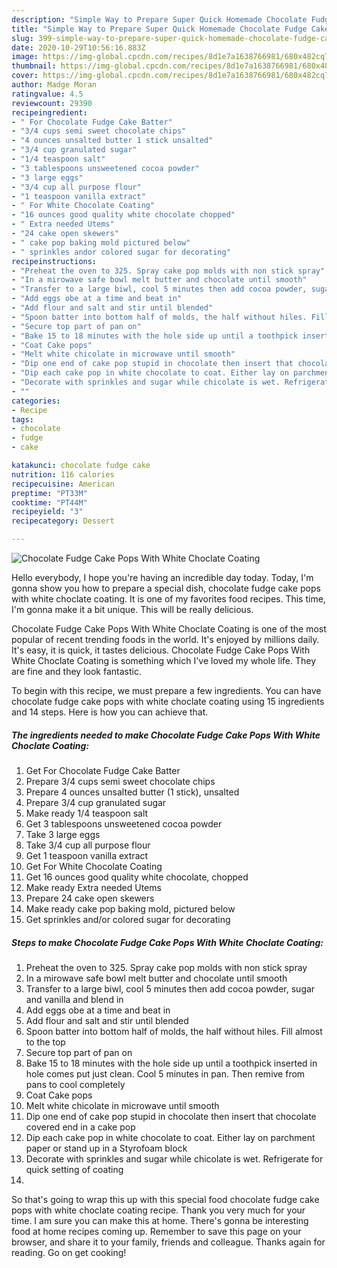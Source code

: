```yaml
---
description: "Simple Way to Prepare Super Quick Homemade Chocolate Fudge Cake Pops With White Choclate Coating"
title: "Simple Way to Prepare Super Quick Homemade Chocolate Fudge Cake Pops With White Choclate Coating"
slug: 399-simple-way-to-prepare-super-quick-homemade-chocolate-fudge-cake-pops-with-white-choclate-coating
date: 2020-10-29T10:56:16.883Z
image: https://img-global.cpcdn.com/recipes/8d1e7a1638766981/680x482cq70/chocolate-fudge-cake-pops-with-white-choclate-coating-recipe-main-photo.jpg
thumbnail: https://img-global.cpcdn.com/recipes/8d1e7a1638766981/680x482cq70/chocolate-fudge-cake-pops-with-white-choclate-coating-recipe-main-photo.jpg
cover: https://img-global.cpcdn.com/recipes/8d1e7a1638766981/680x482cq70/chocolate-fudge-cake-pops-with-white-choclate-coating-recipe-main-photo.jpg
author: Madge Moran
ratingvalue: 4.5
reviewcount: 29390
recipeingredient:
- " For Chocolate Fudge Cake Batter"
- "3/4 cups semi sweet chocolate chips"
- "4 ounces unsalted butter 1 stick unsalted"
- "3/4 cup granulated sugar"
- "1/4 teaspoon salt"
- "3 tablespoons unsweetened cocoa powder"
- "3 large eggs"
- "3/4 cup all purpose flour"
- "1 teaspoon vanilla extract"
- " For White Chocolate Coating"
- "16 ounces good quality white chocolate chopped"
- " Extra needed Utems"
- "24 cake open skewers"
- " cake pop baking mold pictured below"
- " sprinkles andor colored sugar for decorating"
recipeinstructions:
- "Preheat the oven to 325. Spray cake pop molds with non stick spray"
- "In a mirowave safe bowl melt butter and chocolate until smooth"
- "Transfer to a large biwl, cool 5 minutes then add cocoa powder, sugar and vanilla and blend in"
- "Add eggs obe at a time and beat in"
- "Add flour and salt and stir until blended"
- "Spoon batter into bottom half of molds, the half without hiles. Fill almost to the top"
- "Secure top part of pan on"
- "Bake 15 to 18 minutes with the hole side up until a toothpick inserted in hole comes put just clean. Cool 5 minutes in pan. Then remive from pans to cool completely"
- "Coat Cake pops"
- "Melt white chicolate in microwave until smooth"
- "Dip one end of cake pop stupid in chocolate then insert that chocolate covered end in a cake pop"
- "Dip each cake pop in white chocolate to coat. Either lay on parchment paper or stand up in a Styrofoam block"
- "Decorate with sprinkles and sugar while chicolate is wet. Refrigerate for quick setting of coating"
- ""
categories:
- Recipe
tags:
- chocolate
- fudge
- cake

katakunci: chocolate fudge cake 
nutrition: 116 calories
recipecuisine: American
preptime: "PT33M"
cooktime: "PT44M"
recipeyield: "3"
recipecategory: Dessert

---
```



![Chocolate Fudge Cake Pops With White Choclate Coating](https://img-global.cpcdn.com/recipes/8d1e7a1638766981/680x482cq70/chocolate-fudge-cake-pops-with-white-choclate-coating-recipe-main-photo.jpg)

Hello everybody, I hope you're having an incredible day today. Today, I'm gonna show you how to prepare a special dish, chocolate fudge cake pops with white choclate coating. It is one of my favorites food recipes. This time, I'm gonna make it a bit unique. This will be really delicious.

Chocolate Fudge Cake Pops With White Choclate Coating is one of the most popular of recent trending foods in the world. It's enjoyed by millions daily. It's easy, it is quick, it tastes delicious. Chocolate Fudge Cake Pops With White Choclate Coating is something which I've loved my whole life. They are fine and they look fantastic.




To begin with this recipe, we must prepare a few ingredients. You can have chocolate fudge cake pops with white choclate coating using 15 ingredients and 14 steps. Here is how you can achieve that.

<!--inarticleads1-->

##### The ingredients needed to make Chocolate Fudge Cake Pops With White Choclate Coating:

1. Get  For Chocolate Fudge Cake Batter
1. Prepare 3/4 cups semi sweet chocolate chips
1. Prepare 4 ounces unsalted butter (1 stick), unsalted
1. Prepare 3/4 cup granulated sugar
1. Make ready 1/4 teaspoon salt
1. Get 3 tablespoons unsweetened cocoa powder
1. Take 3 large eggs
1. Take 3/4 cup all purpose flour
1. Get 1 teaspoon vanilla extract
1. Get  For White Chocolate Coating
1. Get 16 ounces good quality white chocolate, chopped
1. Make ready  Extra needed Utems
1. Prepare 24 cake open skewers
1. Make ready  cake pop baking mold, pictured below
1. Get  sprinkles and/or colored sugar for decorating




<!--inarticleads2-->

##### Steps to make Chocolate Fudge Cake Pops With White Choclate Coating:

1. Preheat the oven to 325. Spray cake pop molds with non stick spray
1. In a mirowave safe bowl melt butter and chocolate until smooth
1. Transfer to a large biwl, cool 5 minutes then add cocoa powder, sugar and vanilla and blend in
1. Add eggs obe at a time and beat in
1. Add flour and salt and stir until blended
1. Spoon batter into bottom half of molds, the half without hiles. Fill almost to the top
1. Secure top part of pan on
1. Bake 15 to 18 minutes with the hole side up until a toothpick inserted in hole comes put just clean. Cool 5 minutes in pan. Then remive from pans to cool completely
1. Coat Cake pops
1. Melt white chicolate in microwave until smooth
1. Dip one end of cake pop stupid in chocolate then insert that chocolate covered end in a cake pop
1. Dip each cake pop in white chocolate to coat. Either lay on parchment paper or stand up in a Styrofoam block
1. Decorate with sprinkles and sugar while chicolate is wet. Refrigerate for quick setting of coating
1. 




So that's going to wrap this up with this special food chocolate fudge cake pops with white choclate coating recipe. Thank you very much for your time. I am sure you can make this at home. There's gonna be interesting food at home recipes coming up. Remember to save this page on your browser, and share it to your family, friends and colleague. Thanks again for reading. Go on get cooking!
